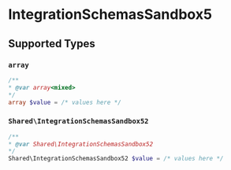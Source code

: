 # IntegrationSchemasSandbox5


## Supported Types

### `array`

```php
/**
* @var array<mixed>
*/
array $value = /* values here */
```

### `Shared\IntegrationSchemasSandbox52`

```php
/**
* @var Shared\IntegrationSchemasSandbox52
*/
Shared\IntegrationSchemasSandbox52 $value = /* values here */
```

